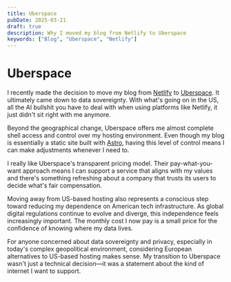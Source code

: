 ```yaml
---
title: Uberspace
pubDate: 2025-03-21
draft: true
description: Why I moved my blog from Netlify to Uberspace
keywords: ["Blog", "Uberspace", "Netlify"]
---
```


# Uberspace

I recently made the decision to move my blog from [Netlify](https://www.netlify.com/) to [Uberspace](https://uberspace.de). It ultimately came down to data sovereignty. With what's going on in the US, all the AI bullshit you have to deal with when using platforms like Netlify, it just didn't sit right with me anymore.

Beyond the geographical change, Uberspace offers me almost complete shell access and control over my hosting environment. Even though my blog is essentially a static site built with [Astro](https://astro.build/), having this level of control means I can make adjustments whenever I need to.

I really like Uberspace's transparent pricing model. Their pay-what-you-want approach means I can support a service that aligns with my values and there's something refreshing about a company that trusts its users to decide what's fair compensation.

Moving away from US-based hosting also represents a conscious step toward reducing my dependence on American tech infrastructure. As global digital regulations continue to evolve and diverge, this independence feels increasingly important. The monthly cost I now pay is a small price for the confidence of knowing where my data lives.

For anyone concerned about data sovereignty and privacy, especially in today's complex geopolitical environment, considering European alternatives to US-based hosting makes sense. My transition to Uberspace wasn't just a technical decision—it was a statement about the kind of internet I want to support.
